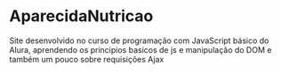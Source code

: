 # AparecidaNutricao
Site desenvolvido no curso de programação com JavaScript básico do Alura, aprendendo os principios basicos de js e manipulação do DOM e também um pouco sobre requisições Ajax
